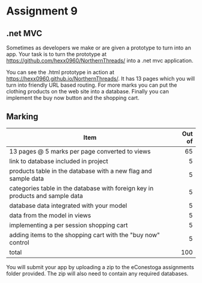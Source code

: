 # Assignment 9
## .net MVC

Sometimes as developers we make or are given a prototype to turn into an app. Your task is to turn the prototype at https://github.com/hexx0960/NorthernThreads/ into a .net mvc application. 

You can see the .html prototype in action at https://hexx0960.github.io/NorthernThreads/. It has 13 pages which you will turn into friendly URL based routing.  For more marks you can put the clothing products on the web site into a database. Finally you can implement the buy now button and the shopping cart.

## Marking

| Item | Out of |
|---|---:|
|13 pages @ 5 marks per page converted to views|65|
|link to database included in project|5|
|products table in the database with a new flag and sample data|5|
|categories table in the database with foreign key in products and sample data|5|
|database data integrated with your model|5|
|data from the model in views|5|
|implementing a per session shopping cart|5|
|adding items to the shopping cart with the "buy now" control|5|
|total|100|

You will submit your app by uploading a zip to the eConestoga assignments folder provided. The zip will also need to contain any required databases.



